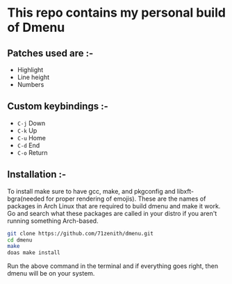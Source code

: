 # This repo contains my personal build of Dmenu

## Patches used are :-

- Highlight
- Line height
- Numbers

## Custom keybindings :-

- `C-j` Down
- `C-k` Up
- `C-u` Home
- `C-d` End
- `C-o` Return

## Installation :-

To install make sure to have gcc, make, and pkgconfig and libxft-bgra(needed for proper rendering of emojis). These are the names of packages in Arch Linux that are required to build dmenu and make it work. Go and search what these packages are called in your distro if you aren't running something Arch-based.

```sh
git clone https://github.com/71zenith/dmenu.git
cd dmenu
make
doas make install
```

Run the above command in the terminal and if everything goes right, then dmenu will be on your system.
